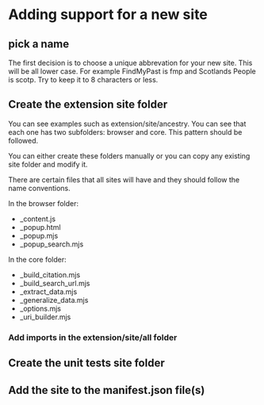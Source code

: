 # Adding support for a new site

## pick a name

The first decision is to choose a unique abbrevation for your new site. This will be all lower case.
For example FindMyPast is fmp and Scotlands People is scotp. Try to keep it to 8 characters or less.

## Create the extension site folder

You can see examples such as extension/site/ancestry. You can see that each one has two subfolders: browser and core. This pattern should be followed.

You can either create these folders manually or you can copy any existing site folder and modify it.

There are certain files that all sites will have and they should follow the name conventions.

In the browser folder:
- <site>_content.js
- <site>_popup.html
- <site>_popup.mjs
- <site>_popup_search.mjs

In the core folder:
- <site>_build_citation.mjs
- <site>_build_search_url.mjs
- <site>_extract_data.mjs
- <site>_generalize_data.mjs
- <site>_options.mjs
- <site>_uri_builder.mjs

### Add imports in the extension/site/all folder

## Create the unit tests site folder

## Add the site to the manifest.json file(s)



